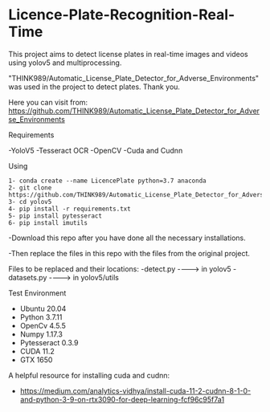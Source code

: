 # Licence-Plate-Recognition-Real-Time
This project aims to detect license plates in real-time images and videos using yolov5 and multiprocessing. 

"THINK989/Automatic_License_Plate_Detector_for_Adverse_Environments" was used in the project to detect plates. Thank you.

Here you can visit from: https://github.com/THINK989/Automatic_License_Plate_Detector_for_Adverse_Environments 

Requirements

-YoloV5
-Tesseract OCR
-OpenCV
-Cuda and Cudnn

Using

    1- conda create --name LicencePlate python=3.7 anaconda
    2- git clone https://github.com/THINK989/Automatic_License_Plate_Detector_for_Adverse_Environments 
    3- cd yolov5
    4- pip install -r requirements.txt
    5- pip install pytesseract 
    6- pip install imutils

-Download this repo after you have done all the necessary installations.

-Then replace the files in this repo with the files from the original project.

Files to be replaced and their locations: 
-detect.py ----> in yolov5
-datasets.py ----> in yolov5/utils

Test Environment
- Ubuntu 20.04
- Python 3.7.11
- OpenCv 4.5.5
- Numpy 1.17.3
- Pytesseract 0.3.9
- CUDA 11.2
- GTX 1650

A helpful resource for installing cuda and cudnn: 
    
- https://medium.com/analytics-vidhya/install-cuda-11-2-cudnn-8-1-0-and-python-3-9-on-rtx3090-for-deep-learning-fcf96c95f7a1
